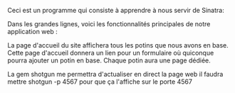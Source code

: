 Ceci est un programme qui consiste à apprendre à nous servir de Sinatra:

Dans les grandes lignes, voici les fonctionnalités principales de notre application web :

La page d'accueil du site affichera tous les potins que nous avons en base.
Cette page d'accueil donnera un lien pour un formulaire où quiconque pourra ajouter un potin en base.
Chaque potin aura une page dédiée.

La gem shotgun me permettra d'actualiser en direct la page web
il faudra mettre shotgun -p 4567 pour que ça l'affiche sur le porte 4567
